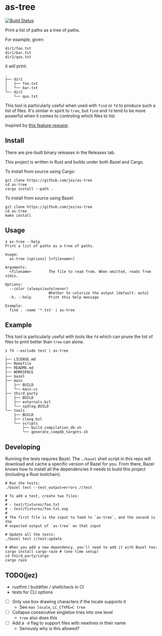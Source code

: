 # as-tree

[![Build Status](https://travis-ci.org/jez/as-tree.svg?branch=master)](https://travis-ci.org/jez/as-tree)

Print a list of paths as a tree of paths.

For example, given:

```
dir1/foo.txt
dir1/bar.txt
dir2/qux.txt
```

it will print:

```
.
├── dir1
│   ├── foo.txt
│   └── bar.txt
└── dir2
    └── qux.txt
```

This tool is particularly useful when used with `find` or `fd` to produce such
a list of files. It's similar in spirit to `tree`, but `find` and `fd` tend to
be more powerful when it comes to controling which files to list.

Inspired by [this feature request](https://github.com/sharkdp/fd/issues/283).

## Install

There are pre-built binary releases in the Releases tab.

This project is written in Rust and builds under both Bazel and Cargo.

To install from source using Cargo:

```
git clone https://github.com/jez/as-tree
cd as-tree
cargo install --path .
```

To install from source using Bazel:

```shell
git clone https://github.com/jez/as-tree
cd as-tree
make install
```

## Usage

```
❯ as-tree --help
Print a list of paths as a tree of paths.

Usage:
  as-tree [options] [<filename>]

Arguments:
  <filename>        The file to read from. When omitted, reads from stdin.

Options:
  --color (always|auto|never)
                    Whether to colorize the output [default: auto]
  -h, --help        Print this help message

Example:
  find . -name '*.txt' | as-tree
```

## Example

This tool is particularly useful with tools like `fd` which can prune the list
of files to print better than `tree` can alone.

```
❯ fd --exclude test | as-tree
.
├── LICENSE.md
├── Makefile
├── README.md
├── WORKSPACE
├── bazel
├── main
│   ├── BUILD
│   └── main.cc
├── third_party
│   ├── BUILD
│   ├── externals.bzl
│   └── spdlog.BUILD
└── tools
    ├── BUILD
    ├── clang.bzl
    └── scripts
        ├── build_compilation_db.sh
        └── generate_compdb_targets.sh
```

## Developing

Running the tests requires Bazel. The `./bazel` shell script in this repo will
download and cache a specific version of Bazel for you. From there, Bazel knows
how to install all the dependencies it needs to build this project (including a
Rust toolchain).

```shell
# Run the tests:
./bazel test --test_output=errors //test

# To add a test, create two files:
#
# - test/fixtures/foo.txt
# - test/fixtures/foo.txt.exp
#
# The first file is the input to feed to `as-tree`, and the second is the
# expected output of `as-tree` on that input

# Update all the tests:
./bazel test //test:update

# When you add a new dependency, you'll need to add it with Bazel too:
cargo install cargo-raze # (one time setup)
cd third_party/cargo
cargo raze
```

## TODO(jez)

- rustfmt / buildifier / shellcheck in CI
- tests for CLI options
- [ ] Only use box drawing characters if the locale supports it
  - See `man locale`, `LC_CTYPE=C tree`
- [ ] Collapse consecutive singleton tries into one level
  - `tree` also does this
- [ ] Add a `-0` flag to support files with newlines in their name
  - Seriously why is this allowed?
